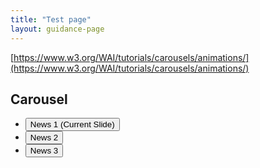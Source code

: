 ```yaml
---
title: "Test page"
layout: guidance-page
---
```


[https://www.w3.org/WAI/tutorials/carousels/animations/](https://www.w3.org/WAI/tutorials/carousels/animations/)


## Carousel

<section class="carousel" aria-labelledby="carouselheading">
  <ul class="slidenav">
  <li>
    <button class="current" data-slide="0">
      <span class="visuallyhidden">News</span> 1
      <span class="visuallyhidden">(Current Slide)</span>
    </button>
  </li>
  <li>
    <button data-slide="1">
      <span class="visuallyhidden">News</span> 2
    </button>
  </li>
  <li>
    <button data-slide="2">
      <span class="visuallyhidden">News</span> 3
    </button>
  </li>
</ul>
</section>

<script>
var ctrls = document.createElement('ul');

ctrls.className = 'controls';
ctrls.innerHTML = '<li>' +
    '<button type="button" class="btn-prev">' +
      '<img src="img/chevron-left.png" alt="Previous Item">' +
    '</button>' +
  '</li>' +
  '<li>' +
    '<button type="button" class="btn-next">' +
      '<img src="img/chevron-right.png" alt="Next Item">' +
    '</button>' +
  '</li>';

ctrls.querySelector('.btn-prev').addEventListener('click', function(){
  prevSlide(true);
});

ctrls.querySelector('.btn-next').addEventListener('click', function(){
  nextSlide(true);
});

carousel.appendChild(ctrls);


var liveregion = document.createElement('div');
liveregion.setAttribute('aria-live', 'polite');
liveregion.setAttribute('aria-atomic', 'true');
liveregion.setAttribute('class', 'liveregion visuallyhidden');
carousel.appendChild(liveregion);


if (announceItem) {
  carousel.querySelector('.liveregion').textContent = 'Item ' + (new_current + 1) + ' of ' + slides.length;
}
</script>